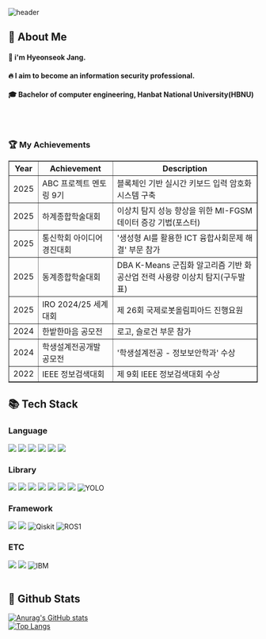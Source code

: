 <div>
  
  <!--Header-->
  ![header](https://capsule-render.vercel.app/api?type=waving&color=gradient&height=300&section=header&text=Good%20to%20see%20you%20%F0%9F%A4%97)
  
</div>

<div>
  <!--Body-->
  
  ## 👀 About Me
  #### :raising_hand: i'm Hyeonseok Jang.<br/>
  #### :fire: I aim to become an information security professional.<br/>
  #### :mortar_board: Bachelor of computer engineering, Hanbat National University(HBNU)
  <br/>
  <br/>

### :trophy: My Achievements

<table border="1">
  <thead>
    <tr>
      <th>Year</th>
      <th>Achievement</th>
      <th>Description</th>
    </tr>
  </thead>
  <tbody>
    <tr>
      <td>2025</td>
      <td>ABC 프로젝트 멘토링 9기</td>
      <td>블록체인 기반 실시간 키보드 입력 암호화 시스템 구축</td>
    </tr>
    <tr>
      <td>2025</td>
      <td>하계종합학술대회</td>
      <td>이상치 탐지 성능 향상을 위한 MI-FGSM 데이터 증강 기법(포스터)</td>
    </tr>
    <tr>
      <td>2025</td>
      <td>통신학회 아이디어경진대회</td>
      <td>'생성형 AI를 활용한 ICT 융합사회문제 해결' 부문 참가</td>
    </tr>
    <tr>
      <td>2025</td>
      <td>동계종합학술대회</td>
      <td>DBA K-Means 군집화 알고리즘 기반 화공산업 전력 사용량 이상치 탐지(구두발표)</td>
    </tr>
    <tr>
      <td>2025</td>
      <td>IRO 2024/25 세계대회</td>
      <td>제 26회 국제로봇올림피아드 진행요원</td>
    </tr>
    <tr>
      <td>2024</td>
      <td>한밭한마음 공모전</td>
      <td>로고, 슬로건 부문 참가</td>
    </tr>
    <tr>
      <td>2024</td>
      <td>학생설계전공개발 공모전</td>
      <td>'학생설계전공 - 정보보안학과' 수상</td>
    </tr>
    <tr>
      <td>2022</td>
      <td>IEEE 정보검색대회</td>
      <td>제 9회 IEEE 정보검색대회 수상</td>
    </tr>
  </tbody>
</table>

  
  ## 📚 Tech Stack
  ### Language
  <!--Python-->
  <img src="https://img.shields.io/badge/Python-3776AB?style=flat-square&logo=Python&logoColor=white"/>
  <!--JavaScript-->
  <img src="https://img.shields.io/badge/JavaScript-F7DF1E?style=flat-square&logo=JavaScript&logoColor=white"/>
  <!--HTML5-->
  <img src="https://img.shields.io/badge/HTML5-E34F26?style=flat-square&logo=HTML5&logoColor=white"/>
  <!--CSS-->
  <img src="https://img.shields.io/badge/CSS3-1572B6?style=flat-square&logo=CSS3&logoColor=white"/>
  <!--C-->
  <img src="https://img.shields.io/badge/C-A8B9CC?logo=C&logoColor=white"/>
  <!--C++-->
  <img src="https://img.shields.io/badge/-C++-blue?logo=cplusplus"/>
  <br/>

  ### Library
  <!--scikit learn-->
  <img src="https://img.shields.io/badge/scikit--learn-F7931E?style=flat-square&logo=scikit-learn&logoColor=white"/>
  <!--Pandas-->
  <img src="https://img.shields.io/badge/-Pandas-333333?style=flat&logo=pandas"/>
  <!--Numpy-->
  <img src="https://img.shields.io/badge/Numpy-777BB4?style=for-the-badge&logo=numpy&logoColor=white"/>
  <!--Matplotlib-->
  <img src="https://img.shields.io/badge/-Matplotlib-000000?style=flat&logo=python"/>
  <!--Scipy-->
  <img src="https://img.shields.io/badge/-Scipy-blue?style=flat&logo=Scipy&logoColor=white"/>
  <!--Selenium-->
  <img src="https://img.shields.io/badge/Selenium-43B02A?style=flat-square&logo=Selenium&logoColor=white"/>
  <!--BeautifulSoup-4-->
  <img src="https://shields.io/badge/BeautifulSoup-4-green"/>
  <!-- YOLO -->
  <img src="https://img.shields.io/badge/-YOLO-FFCC00?style=flat&logo=python&logoColor=white&size=40x40" alt="YOLO"/>
  <br/>
  
  ### Framework
  <!--Flask-->
  <img src="https://img.shields.io/badge/Flask-000000?style=flat-square&logo=Flask&logoColor=white"/>
  <!--React-->
  <img src="https://img.shields.io/badge/React-61DAFB?style=flat-square&logo=React&logoColor=white&Color=white"/>
  <!-- Qiskit -->
  <img src="https://img.shields.io/badge/Qiskit-512BD4?style=for-the-badge&logo=Qiskit&logoColor=white" alt="Qiskit"/>
  <!-- ROS1 -->
  <img src="https://img.shields.io/badge/ROS1-Noetic-green" alt="ROS1"/>
  

  <br/>
  
  ### ETC
  <!--Matlab-->
  <img src="https://img.shields.io/badge/Matlab-FF7733?style=for-the-badge&logo=MEGA&logoColor=white"/>
  <!--Linux-->
  <img src="https://img.shields.io/badge/Linux-FCC624?style=for-the-badge&logo=linux&logoColor=black"/>
  <!-- IBM Quantum -->
  <img src="https://img.shields.io/badge/IBM-052FAD?style=for-the-badge&logo=IBM&logoColor=white" alt="IBM"/>
  <br/>
  <br/>
  
  ## 🤔 Github Stats
  [![Anurag's GitHub stats](https://github-readme-stats.vercel.app/api?username=seokchu)](https://github.com/anuraghazra/github-readme-stats)
  <br/>
  [![Top Langs](https://github-readme-stats.vercel.app/api/top-langs/?username=seokchu)](https://github.com/anuraghazra/github-readme-stats)
  
</div>

<!--
**seokchu/seokchu** is a ✨ _special_ ✨ repository because its `README.md` (this file) appears on your GitHub profile.

Here are some ideas to get you started:
- Hi there 👋
- 🔭 I’m currently working on ...
- 🌱 I’m currently learning ...
- 👯 I’m looking to collaborate on ...
- 🤔 I’m looking for help with ...
- 💬 Ask me about ...
- 📫 How to reach me: ...
- 😄 Pronouns: ...
- ⚡ Fun fact: ...
-->
